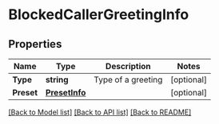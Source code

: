 # BlockedCallerGreetingInfo

## Properties

Name | Type | Description | Notes
------------ | ------------- | ------------- | -------------
**Type** | **string** | Type of a greeting | [optional] 
**Preset** | [**PresetInfo**](PresetInfo.md) |  | [optional] 

[[Back to Model list]](../README.md#documentation-for-models) [[Back to API list]](../README.md#documentation-for-api-endpoints) [[Back to README]](../README.md)


